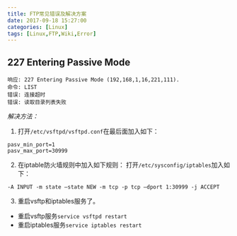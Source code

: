 ```yaml
---
title: FTP常见错误及解决方案
date: 2017-09-18 15:27:00
categories: [Linux]
tags: [Linux,FTP,Wiki,Error]
---
```


## 227 Entering Passive Mode

```{shell}
响应: 227 Entering Passive Mode (192,168,1,16,221,111).
命令: LIST
错误: 连接超时
错误: 读取目录列表失败
```

*解决方法：*
1. 打开`/etc/vsftpd/vsftpd.conf`在最后面加入如下：

```{shell}
pasv_min_port=1
pasv_max_port=30999
```

2. 在iptable防火墙规则中加入如下规则：
打开`/etc/sysconfig/iptables`加入如下：

```{shell}
-A INPUT -m state –state NEW -m tcp -p tcp –dport 1:30999 -j ACCEPT
```

3. 重启vsftp和iptables服务了。
* 重启vsftp服务`service vsftpd restart`
* 重启iptables服务`service iptables restart`
